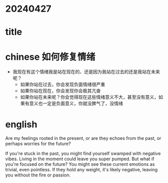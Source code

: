
# 20240427

# title 

# chinese 如何修复情绪

- 我现在有这个情绪我是站在现在的、还是因为我站在过去的还是我站在未来呢？
	- 如果你站在过去，你会发现负面情绪很严重
	- 如果你站在现在，你会发现你会极其亢奋
	- 如果你站在未来呢？你会觉得现在这些情绪意义不大，甚至没有意义，如果有意义也一定是负面意义，你就没脾气了，没情绪

# english
Are my feelings rooted in the present, or are they echoes from the past, or perhaps worries for the future?

If you're stuck in the past, you might find yourself swamped with negative vibes. Living in the moment could leave you super pumped. But what if you're focused on the future? You might see these current emotions as trivial, even pointless. If they hold any weight, it's likely negative, leaving you without the fire or passion.
